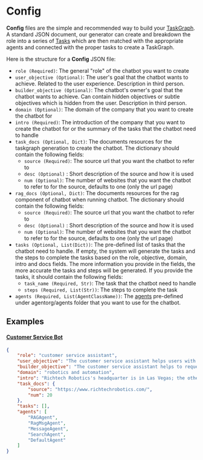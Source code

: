 # Config

**Config** files are the simple and recommended way to build your [TaskGraph](./TaskGraph.md). A standard JSON document, our generator can create and breakdown the role into a series of [Tasks](./Tasks.md) which are then matched with the appropriate agents and connected with the proper tasks to create a TaskGraph. 

Here is the structure for a **Config** JSON file:

* `role (Required)`: The general "role" of the chatbot you want to create
* `user_objective (Optional)`: The user's goal that the chatbot wants to achieve. Related to the user experience. Description in third person.
* `builder_objective (Optional)`: The chatbot's owner's goal that the chatbot wants to achieve. Can contain hidden objectives or subtle objectives which is hidden from the user. Description in third person.
* `domain (Optional)`: The domain of the company that you want to create the chatbot for
* `intro (Required)`: The introduction of the company that you want to create the chatbot for or the summary of the tasks that the chatbot need to handle
* `task_docs (Optional, Dict)`: The documents resources for the taskgraph generation to create the chatbot. The dictionary should contain the following fields:
    * `source (Required)`: The source url that you want the chatbot to refer to
    * `desc (Optional)` : Short description of the source and how it is used
    * `num (Optional)`: The number of websites that you want the chatbot to refer to for the source, defaults to one (only the url page)
* `rag_docs (Optional, Dict)`: The documents resources for the rag component of chatbot when running chatbot. The dictionary should contain the following fields:
    * `source (Required)`: The source url that you want the chatbot to refer to
    * `desc (Optional)` : Short description of the source and how it is used
    * `num (Optional)`: The number of websites that you want the chatbot to refer to for the source, defaults to one (only the url page)
* `tasks (Optional, List(Dict))`: The pre-defined list of tasks that the chatbot need to handle. If empty, the system will generate the tasks and the steps to complete the tasks based on the role, objective, domain, intro and docs fields. The more information you provide in the fields, the more accurate the tasks and steps will be generated. If you provide the tasks, it should contain the following fields:
    * `task_name (Required, Str)`: The task that the chatbot need to handle
    * `steps (Required, List(Str))`: The steps to complete the task
* `agents (Required, List(AgentClassName))`: The [agents](./agents/Agents.md) pre-defined under agentorg/agents folder that you want to use for the chatbot.

## Examples
#### [Customer Service Bot](./tutorials/customer-service.md)
```json title="customer_service_config.json"
{
    "role": "customer service assistant",
    "user_objective": "The customer service assistant helps users with customer service inquiries. It can provide information about products, services, and policies, as well as help users resolve issues and complete transactions.",
    "builder_objective": "The customer service assistant helps to request customer's contact information.",
    "domain": "robotics and automation",
    "intro": "Richtech Robotics's headquarter is in Las Vegas; the other office is in Austin. Richtech Robotics provide worker robots (ADAM, ARM, ACE), delivery robots (Matradee, Matradee X, Matradee L, Richie), cleaning robots (DUST-E SX, DUST-E MX) and multipurpose robots (skylark). Their products are intended for business purposes, but not for home purpose; the ADAM robot is available for purchase and rental for multiple purposes. This robot bartender makes tea, coffee and cocktails. Richtech Robotics also operate the world's first robot milk tea shop, ClouTea, in Las Vegas (www.cloutea.com), where all milk tea beverages are prepared by the ADAM robot. The delivery time will be one month for the delivery robot, 2 weeks for standard ADAM, and two months for commercial cleaning robot. ",
    "task_docs": {
        "source": "https://www.richtechrobotics.com/",
        "num": 20
    },
    "tasks": [],
    "agents": [
        "RAGAgent",
        "RagMsgAgent",
        "MessageAgent",
        "SearchAgent",
        "DefaultAgent"
    ]
}
```